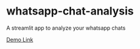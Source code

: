 # whatsapp-chat-analysis
A streamlit app to analyze your whatsapp chats

[Demo Link](https://whatsapp-chat-analysis-qykn.onrender.com/)
